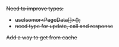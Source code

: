 ~~Need to improve types:~~

 - ~~useIsomor<PageData[]>();~~
 - ~~need type for update, call and response~~

~~Add a way to get from cache~~